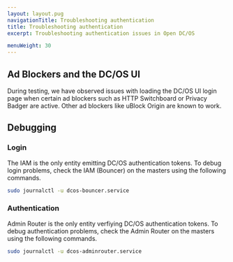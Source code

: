 ```yaml
---
layout: layout.pug
navigationTitle: Troubleshooting authentication
title: Troubleshooting authentication
excerpt: Troubleshooting authentication issues in Open DC/OS

menuWeight: 30
---
```

## Ad Blockers and the DC/OS UI

During testing, we have observed issues with loading the DC/OS UI login page when certain ad blockers such as HTTP Switchboard or Privacy Badger are active. Other ad blockers like uBlock Origin are known to work.

## Debugging

### Login

The IAM is the only entity emitting DC/OS authentication tokens.
To debug login problems, check the IAM (Bouncer) on the masters using the following commands.

```bash
sudo journalctl -u dcos-bouncer.service
```

### Authentication

Admin Router is the only entity verfiying DC/OS authentication tokens.
To debug authentication problems, check the Admin Router on the masters using the following commands.

```bash
sudo journalctl -u dcos-adminrouter.service
```

